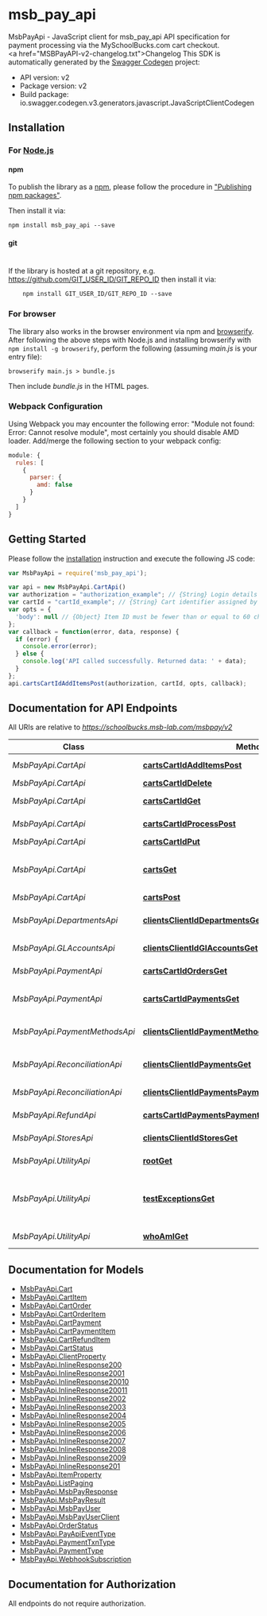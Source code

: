 # msb_pay_api

MsbPayApi - JavaScript client for msb_pay_api
API specification for payment processing via the MySchoolBucks.com cart checkout. <br /> <a href=\"MSBPayAPI-v2-changelog.txt\">Changelog</a>
This SDK is automatically generated by the [Swagger Codegen](https://github.com/swagger-api/swagger-codegen) project:

- API version: v2
- Package version: v2
- Build package: io.swagger.codegen.v3.generators.javascript.JavaScriptClientCodegen

## Installation

### For [Node.js](https://nodejs.org/)

#### npm

To publish the library as a [npm](https://www.npmjs.com/),
please follow the procedure in ["Publishing npm packages"](https://docs.npmjs.com/getting-started/publishing-npm-packages).

Then install it via:

```shell
npm install msb_pay_api --save
```

#### git
#
If the library is hosted at a git repository, e.g.
https://github.com/GIT_USER_ID/GIT_REPO_ID
then install it via:

```shell
    npm install GIT_USER_ID/GIT_REPO_ID --save
```

### For browser

The library also works in the browser environment via npm and [browserify](http://browserify.org/). After following
the above steps with Node.js and installing browserify with `npm install -g browserify`,
perform the following (assuming *main.js* is your entry file):

```shell
browserify main.js > bundle.js
```

Then include *bundle.js* in the HTML pages.

### Webpack Configuration

Using Webpack you may encounter the following error: "Module not found: Error:
Cannot resolve module", most certainly you should disable AMD loader. Add/merge
the following section to your webpack config:

```javascript
module: {
  rules: [
    {
      parser: {
        amd: false
      }
    }
  ]
}
```

## Getting Started

Please follow the [installation](#installation) instruction and execute the following JS code:

```javascript
var MsbPayApi = require('msb_pay_api');

var api = new MsbPayApi.CartApi()
var authorization = "authorization_example"; // {String} Login details to authenticate call.
var cartId = "cartId_example"; // {String} Cart identifier assigned by MySchoolBucks.
var opts = { 
  'body': null // {Object} Item ID must be fewer than or equal to 60 characters, and may contain only letters, numbers, underscores, dashes, periods, or at signs.<br /> Item name must be fewer than or equal to 80 characters.<br /> Unit price must be a positive number.<br /> Quantity must be greater than 0.<br /><br /> OPTIONAL FIELDS<br /> Student name must fewer than or equal to 60 characters.<br /> Reference must be fewer than or equal to 80 characters.<br /> Property names must not be empty or null.<br /> Property Display Response must be "visible", "hidden", or null/empty.<br /> Redirect URL and Return to Site URL must be fewer than or equal to 1900 characters.<br />
};
var callback = function(error, data, response) {
  if (error) {
    console.error(error);
  } else {
    console.log('API called successfully. Returned data: ' + data);
  }
};
api.cartsCartIdAddItemsPost(authorization, cartId, opts, callback);
```

## Documentation for API Endpoints

All URIs are relative to *https://schoolbucks.msb-lab.com/msbpay/v2*

Class | Method | HTTP request | Description
------------ | ------------- | ------------- | -------------
*MsbPayApi.CartApi* | [**cartsCartIdAddItemsPost**](docs/CartApi.md#cartsCartIdAddItemsPost) | **POST** /carts/{cartId}/addItems | Create cart item
*MsbPayApi.CartApi* | [**cartsCartIdDelete**](docs/CartApi.md#cartsCartIdDelete) | **DELETE** /carts/{cartId} | Delete cart
*MsbPayApi.CartApi* | [**cartsCartIdGet**](docs/CartApi.md#cartsCartIdGet) | **GET** /carts/{cartId} | Get cart by ID
*MsbPayApi.CartApi* | [**cartsCartIdProcessPost**](docs/CartApi.md#cartsCartIdProcessPost) | **POST** /carts/{cartId}/process | Process cart
*MsbPayApi.CartApi* | [**cartsCartIdPut**](docs/CartApi.md#cartsCartIdPut) | **PUT** /carts/{cartId} | Update cart
*MsbPayApi.CartApi* | [**cartsGet**](docs/CartApi.md#cartsGet) | **GET** /carts | Read carts for developer key
*MsbPayApi.CartApi* | [**cartsPost**](docs/CartApi.md#cartsPost) | **POST** /carts | Create cart
*MsbPayApi.DepartmentsApi* | [**clientsClientIdDepartmentsGet**](docs/DepartmentsApi.md#clientsClientIdDepartmentsGet) | **GET** /clients/{clientId}/departments | Get department IDs
*MsbPayApi.GLAccountsApi* | [**clientsClientIdGlAccountsGet**](docs/GLAccountsApi.md#clientsClientIdGlAccountsGet) | **GET** /clients/{clientId}/glAccounts | Get G/L account IDs
*MsbPayApi.PaymentApi* | [**cartsCartIdOrdersGet**](docs/PaymentApi.md#cartsCartIdOrdersGet) | **GET** /carts/{cartId}/orders | Get orders for cart
*MsbPayApi.PaymentApi* | [**cartsCartIdPaymentsGet**](docs/PaymentApi.md#cartsCartIdPaymentsGet) | **GET** /carts/{cartId}/payments | Get payments for cart
*MsbPayApi.PaymentMethodsApi* | [**clientsClientIdPaymentMethodsGet**](docs/PaymentMethodsApi.md#clientsClientIdPaymentMethodsGet) | **GET** /clients/{clientId}/paymentMethods | Get payment methods
*MsbPayApi.ReconciliationApi* | [**clientsClientIdPaymentsGet**](docs/ReconciliationApi.md#clientsClientIdPaymentsGet) | **GET** /clients/{clientId}/payments | Get payments for client
*MsbPayApi.ReconciliationApi* | [**clientsClientIdPaymentsPaymentIdConfirmtransferPost**](docs/ReconciliationApi.md#clientsClientIdPaymentsPaymentIdConfirmtransferPost) | **POST** /clients/{clientId}/payments/{paymentId}/confirmtransfer | Confirm payment
*MsbPayApi.RefundApi* | [**cartsCartIdPaymentsPaymentIdRefundPost**](docs/RefundApi.md#cartsCartIdPaymentsPaymentIdRefundPost) | **POST** /carts/{cartId}/payments/{paymentId}/refund | Refund payment
*MsbPayApi.StoresApi* | [**clientsClientIdStoresGet**](docs/StoresApi.md#clientsClientIdStoresGet) | **GET** /clients/{clientId}/stores | Get store IDs
*MsbPayApi.UtilityApi* | [**rootGet**](docs/UtilityApi.md#rootGet) | **GET** / | System details
*MsbPayApi.UtilityApi* | [**testExceptionsGet**](docs/UtilityApi.md#testExceptionsGet) | **GET** /testExceptions | Developer tool to test responses from exceptions.
*MsbPayApi.UtilityApi* | [**whoAmIGet**](docs/UtilityApi.md#whoAmIGet) | **GET** /whoAmI | Account details

## Documentation for Models

 - [MsbPayApi.Cart](docs/Cart.md)
 - [MsbPayApi.CartItem](docs/CartItem.md)
 - [MsbPayApi.CartOrder](docs/CartOrder.md)
 - [MsbPayApi.CartOrderItem](docs/CartOrderItem.md)
 - [MsbPayApi.CartPayment](docs/CartPayment.md)
 - [MsbPayApi.CartPaymentItem](docs/CartPaymentItem.md)
 - [MsbPayApi.CartRefundItem](docs/CartRefundItem.md)
 - [MsbPayApi.CartStatus](docs/CartStatus.md)
 - [MsbPayApi.ClientProperty](docs/ClientProperty.md)
 - [MsbPayApi.InlineResponse200](docs/InlineResponse200.md)
 - [MsbPayApi.InlineResponse2001](docs/InlineResponse2001.md)
 - [MsbPayApi.InlineResponse20010](docs/InlineResponse20010.md)
 - [MsbPayApi.InlineResponse20011](docs/InlineResponse20011.md)
 - [MsbPayApi.InlineResponse2002](docs/InlineResponse2002.md)
 - [MsbPayApi.InlineResponse2003](docs/InlineResponse2003.md)
 - [MsbPayApi.InlineResponse2004](docs/InlineResponse2004.md)
 - [MsbPayApi.InlineResponse2005](docs/InlineResponse2005.md)
 - [MsbPayApi.InlineResponse2006](docs/InlineResponse2006.md)
 - [MsbPayApi.InlineResponse2007](docs/InlineResponse2007.md)
 - [MsbPayApi.InlineResponse2008](docs/InlineResponse2008.md)
 - [MsbPayApi.InlineResponse2009](docs/InlineResponse2009.md)
 - [MsbPayApi.InlineResponse201](docs/InlineResponse201.md)
 - [MsbPayApi.ItemProperty](docs/ItemProperty.md)
 - [MsbPayApi.ListPaging](docs/ListPaging.md)
 - [MsbPayApi.MsbPayResponse](docs/MsbPayResponse.md)
 - [MsbPayApi.MsbPayResult](docs/MsbPayResult.md)
 - [MsbPayApi.MsbPayUser](docs/MsbPayUser.md)
 - [MsbPayApi.MsbPayUserClient](docs/MsbPayUserClient.md)
 - [MsbPayApi.OrderStatus](docs/OrderStatus.md)
 - [MsbPayApi.PayApiEventType](docs/PayApiEventType.md)
 - [MsbPayApi.PaymentTxnType](docs/PaymentTxnType.md)
 - [MsbPayApi.PaymentType](docs/PaymentType.md)
 - [MsbPayApi.WebhookSubscription](docs/WebhookSubscription.md)

## Documentation for Authorization

 All endpoints do not require authorization.

